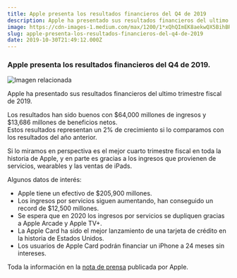 ```yaml
---
title: Apple presenta los resultados financieros del Q4 de 2019
description: Apple ha presentado sus resultados financieros del ultimo trimestre fiscal de 2019.
image: https://cdn-images-1.medium.com/max/1200/1*xQhQImEK8aekwQX5BihBRA.png
slug: apple-presenta-los-resultados-financieros-del-q4-de-2019
date: 2019-10-30T21:49:12.000Z
---
```


### Apple presenta los resultados financieros del Q4 de 2019.

![Imagen relacionada](https://cdn-images-1.medium.com/max/1200/1*xQhQImEK8aekwQX5BihBRA.png)

Apple ha presentado sus resultados financieros del ultimo trimestre fiscal de 2019.

Los resultados han sido buenos con $64,000 millones de ingresos y $13,686 millones de beneficios netos.  
Estos resultados representan un 2% de crecimiento si lo comparamos con los resultados del año anterior.

Si lo miramos en perspectiva es el mejor cuarto trimestre fiscal en toda la historia de Apple, y en parte es gracias a los ingresos que provienen de servicios, wearables y las ventas de iPads.

Algunos datos de interés:

- Apple tiene un efectivo de $205,900 millones.
- Los ingresos por servicios siguen aumentando, han conseguido un record de $12,500 millones.
- Se espera que en 2020 los ingresos por servicios se dupliquen gracias a Apple Arcade y Apple TV+.
- La Apple Card ha sido el mejor lanzamiento de una tarjeta de crédito en la historia de Estados Unidos.
- Los usuarios de Apple Card podrán financiar un iPhone a 24 meses sin intereses.

Toda la información en la [nota de prensa](https://www.apple.com/newsroom/2019/10/apple-reports-fourth-quarter-results/) publicada por Apple.
